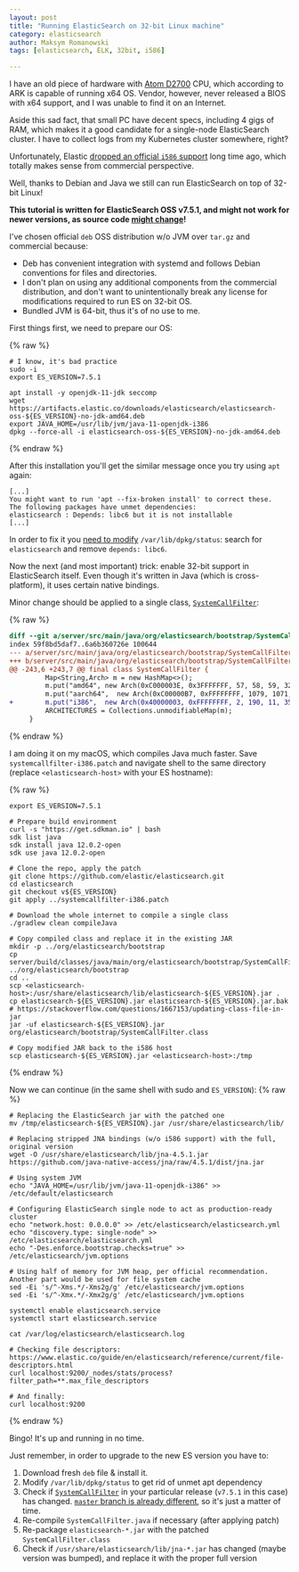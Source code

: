 ```yaml
---
layout: post
title: "Running ElasticSearch on 32-bit Linux machine"
category: elasticsearch
author: Maksym Romanowski
tags: [elasticsearch, ELK, 32bit, i586]

---
```

I have an old piece of hardware with [Atom D2700](https://ark.intel.com/content/www/us/en/ark/products/59683/intel-atom-processor-d2700-1m-cache-2-13-ghz.html) CPU, which according to ARK is capable of running x64 OS. Vendor, however, never released a BIOS with x64 support, and I was unable to find it on an Internet.

Aside this sad fact, that small PC have decent specs, including 4 gigs of RAM, which makes it a good candidate for a single-node ElasticSearch cluster. I have to collect logs from my Kubernetes cluster somewhere, right?

Unfortunately, Elastic [dropped an official `i586` support](https://www.elastic.co/support/matrix) long time ago, which totally makes sense from commercial perspective.

Well, thanks to Debian and Java we still can run ElasticSearch on top of 32-bit Linux!

**This tutorial is written for ElasticSearch OSS v7.5.1, and might not work for newer versions, as source code [might change](https://github.com/elastic/elasticsearch/commits/master/server/src/main/java/org/elasticsearch/bootstrap/SystemCallFilter.java)!**

<!--more-->

I've chosen official `deb` OSS distribution w/o JVM over `tar.gz` and commercial because:
- Deb has convenient integration with systemd and follows Debian conventions for files and directories.
- I don't plan on using any additional components from the commercial distribution, and don't want to unintentionally break any license for modifications required to run ES on 32-bit OS.
- Bundled JVM is 64-bit, thus it's of no use to me.

First things first, we need to prepare our OS:

{% raw %}
```shell script
# I know, it's bad practice
sudo -i
export ES_VERSION=7.5.1

apt install -y openjdk-11-jdk seccomp
wget https://artifacts.elastic.co/downloads/elasticsearch/elasticsearch-oss-${ES_VERSION}-no-jdk-amd64.deb
export JAVA_HOME=/usr/lib/jvm/java-11-openjdk-i386
dpkg --force-all -i elasticsearch-oss-${ES_VERSION}-no-jdk-amd64.deb
```
{% endraw %}

After this installation you'll get the similar message once you try using `apt` again:
```
[...]
You might want to run 'apt --fix-broken install' to correct these.
The following packages have unmet dependencies:
elasticsearch : Depends: libc6 but it is not installable
[...]
```

In order to fix it you [need to modify](https://unix.stackexchange.com/questions/404444/how-to-make-apt-ignore-unfulfilled-dependencies-of-installed-package) `/var/lib/dpkg/status`: search for `elasticsearch` and remove `depends: libc6`.

Now the next (and most important) trick: enable 32-bit support in ElasticSearch itself. Even though it's written in Java (which is cross-platform), it uses certain native bindings.

Minor change should be applied to a single class, [`SystemCallFilter`](https://github.com/elastic/elasticsearch/commits/v7.5.1/server/src/main/java/org/elasticsearch/bootstrap/SystemCallFilter.java):

{% raw %}
```diff
diff --git a/server/src/main/java/org/elasticsearch/bootstrap/SystemCallFilter.java b/server/src/main/java/org/elasticsearch/bootstrap/SystemCallFilter.java
index 59f8bd5daf7..6a6b360726e 100644
--- a/server/src/main/java/org/elasticsearch/bootstrap/SystemCallFilter.java
+++ b/server/src/main/java/org/elasticsearch/bootstrap/SystemCallFilter.java
@@ -243,6 +243,7 @@ final class SystemCallFilter {
         Map<String,Arch> m = new HashMap<>();
         m.put("amd64", new Arch(0xC000003E, 0x3FFFFFFF, 57, 58, 59, 322, 317));
         m.put("aarch64",  new Arch(0xC00000B7, 0xFFFFFFFF, 1079, 1071, 221, 281, 277));
+        m.put("i386",  new Arch(0x40000003, 0xFFFFFFFF, 2, 190, 11, 358, 354));
         ARCHITECTURES = Collections.unmodifiableMap(m);
     }
```
{% endraw %}

I am doing it on my macOS, which compiles Java much faster. Save `systemcallfilter-i386.patch` and navigate shell to the same directory (replace `<elasticsearch-host>` with your ES hostname):

{% raw %}
```shell script
export ES_VERSION=7.5.1

# Prepare build environment
curl -s "https://get.sdkman.io" | bash
sdk list java
sdk install java 12.0.2-open
sdk use java 12.0.2-open

# Clone the repo, apply the patch
git clone https://github.com/elastic/elasticsearch.git
cd elasticsearch
git checkout v${ES_VERSION}
git apply ../systemcallfilter-i386.patch

# Download the whole internet to compile a single class
./gradlew clean compileJava

# Copy compiled class and replace it in the existing JAR
mkdir -p ../org/elasticsearch/bootstrap
cp server/build/classes/java/main/org/elasticsearch/bootstrap/SystemCallFilter.class ../org/elasticsearch/bootstrap
cd ..
scp <elasticsearch-host>:/usr/share/elasticsearch/lib/elasticsearch-${ES_VERSION}.jar .
cp elasticsearch-${ES_VERSION}.jar elasticsearch-${ES_VERSION}.jar.bak
# https://stackoverflow.com/questions/1667153/updating-class-file-in-jar
jar -uf elasticsearch-${ES_VERSION}.jar org/elasticsearch/bootstrap/SystemCallFilter.class

# Copy modified JAR back to the i586 host
scp elasticsearch-${ES_VERSION}.jar <elasticsearch-host>:/tmp
```
{% endraw %}

Now we can continue (in the same shell with sudo and `ES_VERSION`):
{% raw %}
```shell script
# Replacing the ElasticSearch jar with the patched one
mv /tmp/elasticsearch-${ES_VERSION}.jar /usr/share/elasticsearch/lib/

# Replacing stripped JNA bindings (w/o i586 support) with the full, original version
wget -O /usr/share/elasticsearch/lib/jna-4.5.1.jar https://github.com/java-native-access/jna/raw/4.5.1/dist/jna.jar

# Using system JVM
echo "JAVA_HOME=/usr/lib/jvm/java-11-openjdk-i386" >> /etc/default/elasticsearch

# Configuring ElasticSearch single node to act as production-ready cluster
echo "network.host: 0.0.0.0" >> /etc/elasticsearch/elasticsearch.yml
echo "discovery.type: single-node" >> /etc/elasticsearch/elasticsearch.yml
echo "-Des.enforce.bootstrap.checks=true" >> /etc/elasticsearch/jvm.options

# Using half of memory for JVM heap, per official recommendation. Another part would be used for file system cache
sed -Ei 's/^-Xms.*/-Xms2g/g' /etc/elasticsearch/jvm.options
sed -Ei 's/^-Xmx.*/-Xmx2g/g' /etc/elasticsearch/jvm.options

systemctl enable elasticsearch.service
systemctl start elasticsearch.service

cat /var/log/elasticsearch/elasticsearch.log

# Checking file descriptors: https://www.elastic.co/guide/en/elasticsearch/reference/current/file-descriptors.html
curl localhost:9200/_nodes/stats/process?filter_path=**.max_file_descriptors

# And finally:
curl localhost:9200
```
{% endraw %}

Bingo! It's up and running in no time.

Just remember, in order to upgrade to the new ES version you have to:
1. Download fresh `deb` file & install it.
1. Modify `/var/lib/dpkg/status` to get rid of unmet apt dependency
1. Check if [`SystemCallFilter`](https://github.com/elastic/elasticsearch/commits/v7.5.1/server/src/main/java/org/elasticsearch/bootstrap/SystemCallFilter.java) in your particular release (`v7.5.1` in this case) has changed. [`master` branch is already different](https://github.com/elastic/elasticsearch/commits/master/server/src/main/java/org/elasticsearch/bootstrap/SystemCallFilter.java), so it's just a matter of time.
1. Re-compile `SystemCallFilter.java` if necessary (after applying patch)
1. Re-package `elasticsearch-*.jar` with the patched `SystemCallFilter.class`
1. Check if `/usr/share/elasticsearch/lib/jna-*.jar` has changed (maybe version was bumped), and replace it with the proper full version
